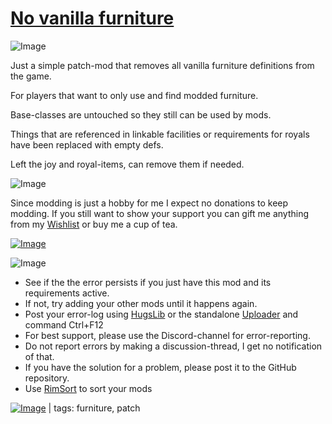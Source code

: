 # [No vanilla furniture](https://steamcommunity.com/sharedfiles/filedetails/?id=2119087628)

![Image](https://i.imgur.com/iCj5o7O.png)

Just a simple patch-mod that removes all vanilla furniture definitions from the game. 

For players that want to only use and find modded furniture.

Base-classes are untouched so they still can be used by mods.

Things that are referenced in linkable facilities or requirements for royals have been replaced with empty defs.

Left the joy and royal-items, can remove them if needed.

![Image](https://i.imgur.com/Ds0rBAD.png)

Since modding is just a hobby for me I expect no donations to keep modding. If you still want to show your support you can gift me anything from my [Wishlist](https://store.steampowered.com/wishlist/id/Mlie) or buy me a cup of tea.

[![Image](https://i.imgur.com/VWG0yff.png)](https://ko-fi.com/G2G55DDYD)

![Image](https://i.imgur.com/5xwDG6H.png)



-  See if the the error persists if you just have this mod and its requirements active.
-  If not, try adding your other mods until it happens again.
-  Post your error-log using [HugsLib](https://steamcommunity.com/workshop/filedetails/?id=818773962) or the standalone [Uploader](https://steamcommunity.com/sharedfiles/filedetails/?id=2873415404) and command Ctrl+F12
-  For best support, please use the Discord-channel for error-reporting.
-  Do not report errors by making a discussion-thread, I get no notification of that.
-  If you have the solution for a problem, please post it to the GitHub repository.
-  Use [RimSort](https://github.com/RimSort/RimSort/releases/latest) to sort your mods

 

[![Image](https://img.shields.io/github/v/release/emipa606/NoVanillaFurniture?label=latest%20version&style=plastic&labelColor=0070cd&color=white)](https://steamcommunity.com/sharedfiles/filedetails/changelog/2119087628) | tags: furniture,  patch
